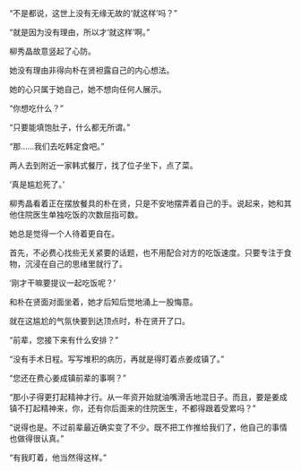 “不是都说，这世上没有无缘无故的‘就这样’吗？”

“就是因为没有理由，所以才‘就这样’啊。”

柳秀晶故意竖起了心防。

她没有理由非得向朴在贤袒露自己的内心想法。

她的心只属于她自己，她不想向任何人展示。

“你想吃什么？”

“只要能填饱肚子，什么都无所谓。”

“那……我们去吃韩定食吧。”

两人去到附近一家韩式餐厅，找了位子坐下，点了菜。

‘真是尴尬死了。’

柳秀晶看着正在摆放餐具的朴在贤，只是不安地摆弄着自己的手。说起来，她和其他住院医生单独吃饭的次数屈指可数。

她总是觉得一个人待着更自在。

首先，不必费心找些无关紧要的话题，也不用配合对方的吃饭速度。只要专注于食物，沉浸在自己的思绪里就行了。

‘刚才干嘛要提议一起吃饭呢？’

和朴在贤面对面坐着，她才后知后觉地涌上一股悔意。

就在这尴尬的气氛快要到达顶点时，朴在贤开了口。

“前辈，您接下来有什么安排？”

“没有手术日程。写写堆积的病历，再就是得盯着点姜成镇了。”

“您还在费心姜成镇前辈的事啊？”

“那小子得更打起精神才行。从一年资开始就油嘴滑舌地混日子。而且，要是姜成镇不打起精神来，你，还有你后面来的住院医生，不都得跟着受累吗？”

“说得也是。不过前辈最近确实变了不少。既不把工作推给我们了，他自己的事情也做得很认真。”

“有我盯着，他当然得这样。”
